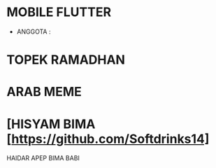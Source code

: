 # MOBILE FLUTTER

- ANGGOTA :
# TOPEK RAMADHAN
# ARAB MEME
# [HISYAM BIMA [https://github.com/Softdrinks14]
HAIDAR APEP
BIMA BABI
